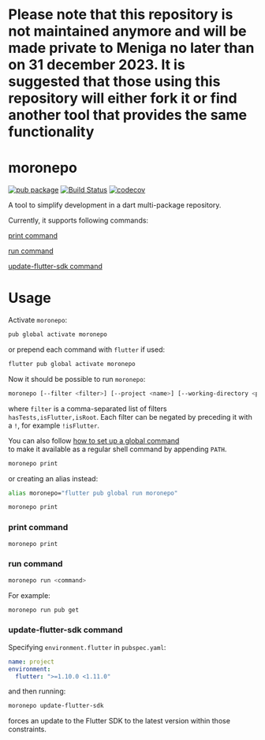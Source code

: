# Please note that this repository is not maintained anymore and will be made private to Meniga no later than on 31 december 2023. It is suggested that those using this repository will either fork it or find another tool that provides the same functionality

# moronepo

[![pub package](https://img.shields.io/pub/v/moronepo.svg)](https://pub.dev/packages/moronepo)
[![Build Status](https://travis-ci.org/meniga/moronepo.svg?branch=master)](https://travis-ci.org/meniga/moronepo)
[![codecov](https://codecov.io/gh/meniga/moronepo/branch/master/graph/badge.svg)](https://codecov.io/gh/meniga/moronepo)

A tool to simplify development in a dart multi-package repository. 

Currently, it supports following commands:

[print command](#print-command)

[run command](#run-command)

[update-flutter-sdk command](#update-flutter-sdk-command)

# Usage

Activate `moronepo`:

```bash
pub global activate moronepo
```

or prepend each command with `flutter` if used:

```bash
flutter pub global activate moronepo
```

Now it should be possible to run `moronepo`:

```bash
moronepo [--filter <filter>] [--project <name>] [--working-directory <path>] <command>
```

where `filter` is a comma-separated list of filters `hasTests,isFlutter,isRoot`.
Each filter can be negated by preceding it with a `!`, for example `!isFlutter`.

You can also follow [how to set up a global command](https://dart.dev/tools/pub/cmd/pub-global)  
to make it available as a regular shell command by appending `PATH`.

```bash
moronepo print
```

or creating an alias instead:

```bash
alias moronepo="flutter pub global run moronepo"

moronepo print
```

### print command

```bash
moronepo print
```

### run command

```bash
moronepo run <command>
```

For example:

```bash
moronepo run pub get
```

### update-flutter-sdk command

Specifying `environment.flutter` in `pubspec.yaml`:

```yaml
name: project
environment:
  flutter: ">=1.10.0 <1.11.0"
```

and then running:

```bash
moronepo update-flutter-sdk
```

forces an update to the Flutter SDK to the latest version within those
constraints.
